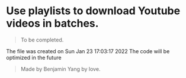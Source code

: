 # Use playlists to download Youtube videos in batches.

> To be completed.

The file was created on Sun Jan 23 17:03:17 2022
The code will be optimized in the future

> Made by Benjamin Yang by love.
